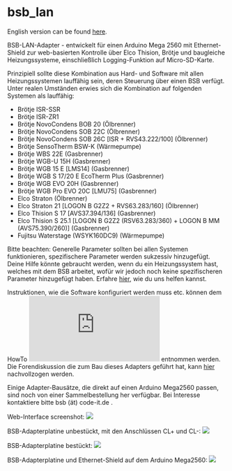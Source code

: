 # bsb_lan

English version can be found <A HREF="https://github.com/fredlcore/bsb_lan/blob/master/README_de.md">here</A>. 

BSB-LAN-Adapter - entwickelt für einen Arduino Mega 2560 mit Ethernet-Shield zur web-basierten Kontrolle über Elco Thision, Brötje und baugleiche Heizungssysteme, einschließlich Logging-Funktion auf Micro-SD-Karte.

Prinzipiell sollte diese Kombination aus Hard- und Software mit allen Heizungssystemen lauffähig sein, deren Steuerung über einen BSB verfügt. Unter realen Umständen erwies sich die Kombination auf folgenden Systemen als lauffähig:
 - Brötje ISR-SSR 
 - Brötje ISR-ZR1 
 - Brötje NovoCondens BOB 20 (Ölbrenner)
 - Brötje NovoCondens SOB 22C (Ölbrenner)
 - Brötje NovoCondens SOB 26C [ISR + RVS43.222/100] (Ölbrenner)
 - Brötje SensoTherm BSW-K (Wärmepumpe)
 - Brötje WBS 22E (Gasbrenner)
 - Brötje WGB-U 15H (Gasbrenner)
 - Brötje WGB 15 E [LMS14] (Gasbrenner)
 - Brötje WGB S 17/20 E EcoTherm Plus (Gasbrenner)
 - Brötje WGB EVO 20H (Gasbrenner)
 - Brötje WGB Pro EVO 20C [LMU75] (Gasbrenner)
 - Elco Straton (Ölbrenner)
 - Elco Straton 21 [LOGON B G2Z2 + RVS63.283/160] (Ölbrenner)
 - Elco Thision S 17 [AVS37.394/136] (Gasbrenner)
 - Elco Thision S 25.1 [LOGON B G2Z2 (RSV63.283/360) + LOGON B MM (AVS75.390/260)] (Gasbrenner)
 - Fujitsu Waterstage (WSYK160DC9) (Wärmepumpe)

Bitte beachten: Generelle Parameter sollten bei allen Systemen funktionieren, spezifischere Parameter werden sukzessiv hinzugefügt. Deine Hilfe könnte gebraucht werden, wenn du ein Heizungssystem hast, welches mit dem BSB arbeitet, wofür wir jedoch noch keine spezifischeren Parameter hinzugefügt haben. Erfahre <A HREF="https://github.com/fredlcore/bsb_lan/blob/master/FAQ_de.md#mein-heizungssystem-verf%C3%BCgt-%C3%BCber-parameter-die-von-der-software-bisher-nicht-unterst%C3%BCtzt-werden-kann-ich-behilflich-sein-diese-parameter-hinzuzuf%C3%BCgen">hier</A>, wie du uns helfen kannst.

Instruktionen, wie die Software konfiguriert werden muss etc. können dem HowTo ![hier](https://github.com/fredlcore/bsb_lan/blob/master/BSB_lan/BSB_lan/HOWTO_de.md) entnommen werden.<BR>
Die Forendiskussion die zum Bau dieses Adapters geführt hat, kann <A HREF="https://forum.fhem.de/index.php?topic=29762.new;topicseen#new">hier</A> nachvollzogen werden.<BR>

Einige Adapter-Bausätze, die direkt auf einen Arduino Mega2560 passen, sind noch von einer Sammelbestellung her verfügbar. Bei Interesse kontaktiere bitte bsb (ät) code-it.de .

Web-Interface screenshot:
<img src="https://github.com/fredlcore/bsb_lan/blob/master/BSB_lan/schematics/Web-Interface.png" size="50%">

BSB-Adapterplatine unbestückt, mit den Anschlüssen CL+ und CL-:
<img src="https://github.com/fredlcore/bsb_lan/blob/master/BSB_lan/schematics/BSB-Board%20plain.jpg" size="50%">

BSB-Adapterplatine bestückt:
<img src="https://github.com/fredlcore/bsb_lan/blob/master/BSB_lan/schematics/BSB-Board.jpg" size="50%">

BSB-Adapterplatine und Ethernet-Shield auf dem Arduino Mega2560:
<img src="https://github.com/fredlcore/bsb_lan/blob/master/BSB_lan/schematics/BSB-Board%20on%20Arduino%20Mega%202560.jpg" size="50%">
